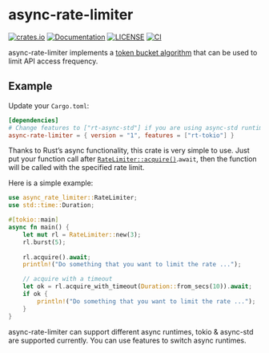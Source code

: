 # async-rate-limiter

[![crates.io](https://img.shields.io/crates/v/async-rate-limiter.svg)](https://crates.io/crates/async-rate-limiter)
[![Documentation](https://docs.rs/async-rate-limiter/badge.svg)](https://docs.rs/async-rate-limiter)
[![LICENSE](https://img.shields.io/badge/license-MIT-blue.svg)](LICENSE)
[![CI](https://github.com/mindeng/async-rate-limiter/actions/workflows/rust.yml/badge.svg)](https://github.com/mindeng/async-rate-limiter/actions)

async-rate-limiter implements a [token bucket
algorithm](https://en.wikipedia.org/wiki/Token_bucket) that can be used to
limit API access frequency.

## Example

Update your `Cargo.toml`:

```toml
[dependencies]
# Change features to ["rt-async-std"] if you are using async-std runtime.
async-rate-limiter = { version = "1", features = ["rt-tokio"] }
```

Thanks to Rust’s async functionality, this crate is very simple to use. Just
put your function call after
[`RateLimiter::acquire()`](https://docs.rs/async-rate-limiter/latest/async_rate_limiter/struct.RateLimiter.html#method.acquire).`await`,
then the function will be called with the specified rate limit.

Here is a simple example:

```rust
use async_rate_limiter::RateLimiter;
use std::time::Duration;

#[tokio::main]
async fn main() {
    let mut rl = RateLimiter::new(3);
    rl.burst(5);
    
    rl.acquire().await;
    println!("Do something that you want to limit the rate ...");

    // acquire with a timeout
    let ok = rl.acquire_with_timeout(Duration::from_secs(10)).await;
    if ok {
        println!("Do something that you want to limit the rate ...");
    }
}

```

async-rate-limiter can support different async runtimes, tokio & async-std
are supported currently. You can use features to switch async runtimes.
